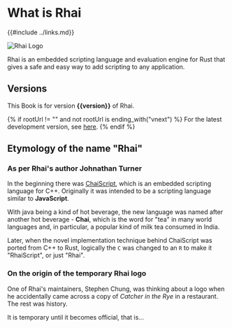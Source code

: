 What is Rhai
============

{{#include ../links.md}}

![Rhai Logo]({{rootUrl}}/images/rhai_logo.png)

Rhai is an embedded scripting language and evaluation engine for Rust that gives a safe and easy way
to add scripting to any application.


Versions
--------

This Book is for version **{{version}}** of Rhai.

{% if rootUrl != "" and not rootUrl is ending_with("vnext") %}
For the latest development version, see [here]({{rootUrl}}/vnext/).
{% endif %}


Etymology of the name "Rhai"
---------------------------

### As per Rhai's author Johnathan Turner

In the beginning there was [ChaiScript](http://chaiscript.com),
which is an embedded scripting language for C++.
Originally it was intended to be a scripting language similar to **JavaScript**.

With java being a kind of hot beverage, the new language was named after
another hot beverage - **Chai**, which is the word for "tea" in many world languages
and, in particular, a popular kind of milk tea consumed in India.

Later, when the novel implementation technique behind ChaiScript was ported from C++ to Rust,
logically the `C` was changed to an `R` to make it "RhaiScript", or just "Rhai".

### On the origin of the temporary Rhai logo

One of Rhai's maintainers, Stephen Chung, was thinking about a logo when he accidentally
came across a copy of _Catcher in the Rye_ in a restaurant.  The rest was history.

It is temporary until it becomes official, that is...
